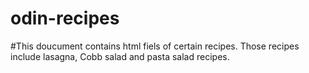 # odin-recipes
#This doucument contains html fiels of certain recipes.
Those recipes include lasagna, Cobb salad and pasta salad recipes.

